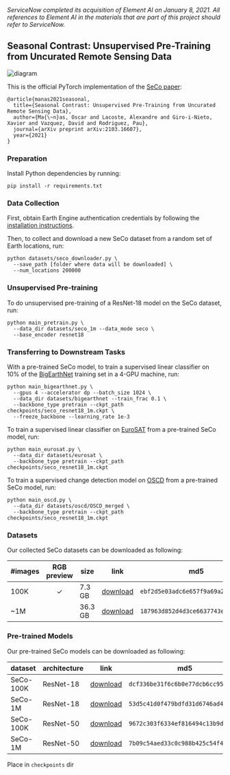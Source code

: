 *ServiceNow completed its acquisition of Element AI on January 8, 2021. All references to Element AI in the materials that are part of this project should refer to ServiceNow.*

## Seasonal Contrast: Unsupervised Pre-Training from Uncurated Remote Sensing Data

![diagram](.github/images/seco_diagram.png)

This is the official PyTorch implementation of the [SeCo paper](https://arxiv.org/abs/2103.16607):
```
@article{manas2021seasonal,
  title={Seasonal Contrast: Unsupervised Pre-Training from Uncurated Remote Sensing Data},
  author={Ma{\~n}as, Oscar and Lacoste, Alexandre and Giro-i-Nieto, Xavier and Vazquez, David and Rodriguez, Pau},
  journal={arXiv preprint arXiv:2103.16607},
  year={2021}
}
```


### Preparation

Install Python dependencies by running:
```shell
pip install -r requirements.txt
```


### Data Collection

First, obtain Earth Engine authentication credentials by following the [installation instructions](https://developers.google.com/earth-engine/guides/python_install).

Then, to collect and download a new SeCo dataset from a random set of Earth locations, run:
```shell
python datasets/seco_downloader.py \
  --save_path [folder where data will be downloaded] \
  --num_locations 200000
```


### Unsupervised Pre-training

To do unsupervised pre-training of a ResNet-18 model on the SeCo dataset, run:
```shell
python main_pretrain.py \
  --data_dir datasets/seco_1m --data_mode seco \
  --base_encoder resnet18
```


### Transferring to Downstream Tasks

With a pre-trained SeCo model, to train a supervised linear classifier on 10% of the [BigEarthNet](http://bigearth.net/) training set in a 4-GPU machine, run:
```shell
python main_bigearthnet.py \
  --gpus 4 --accelerator dp --batch_size 1024 \
  --data_dir datasets/bigearthnet --train_frac 0.1 \
  --backbone_type pretrain --ckpt_path checkpoints/seco_resnet18_1m.ckpt \
  --freeze_backbone --learning_rate 1e-3
```

To train a supervised linear classifier on [EuroSAT](https://github.com/phelber/eurosat) from a pre-trained SeCo model, run:
```shell
python main_eurosat.py \
  --data_dir datasets/eurosat \
  --backbone_type pretrain --ckpt_path checkpoints/seco_resnet18_1m.ckpt
```

To train a supervised change detection model on [OSCD](https://rcdaudt.github.io/oscd/) from a pre-trained SeCo model, run:
```shell
python main_oscd.py \
  --data_dir datasets/oscd/OSCD_merged \
  --backbone_type pretrain --ckpt_path checkpoints/seco_resnet18_1m.ckpt
```

### Datasets

Our collected SeCo datasets can be downloaded as following:

| #images | RGB preview | size    | link | md5 |
| ------- | :---------: | ------- | ---- | --- |
| 100K    | ✓           | 7.3 GB  | [download](https://zenodo.org/record/4728033/files/seco_100k.zip?download=1) | `ebf2d5e03adc6e657f9a69a20ad863e0` |
| ~1M     |             | 36.3 GB | [download](https://zenodo.org/record/4728033/files/seco_1m.zip?download=1)   | `187963d852d4d3ce6637743ec3a4bd9e` |


### Pre-trained Models

Our pre-trained SeCo models can be downloaded as following:

| dataset   | architecture | link | md5 |
| --------- | ------------ | ---- | --- |
| SeCo-100K | ResNet-18    | [download](https://zenodo.org/record/4728033/files/seco_resnet18_100k.ckpt?download=1) | `dcf336be31f6c6b0e77dcb6cc958fca8` |
| SeCo-1M   | ResNet-18    | [download](https://zenodo.org/record/4728033/files/seco_resnet18_1m.ckpt?download=1)   | `53d5c41d0f479bdfd31d6746ad4126db` |
| SeCo-100K | ResNet-50    | [download](https://zenodo.org/record/4728033/files/seco_resnet50_100k.ckpt?download=1) | `9672c303f6334ef816494c13b9d05753` |
| SeCo-1M   | ResNet-50    | [download](https://zenodo.org/record/4728033/files/seco_resnet50_1m.ckpt?download=1)   | `7b09c54aed33c0c988b425c54f4ef948` |

Place in `checkpoints` dir